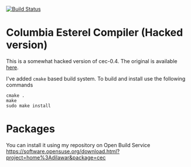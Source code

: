 [![Build Status](https://travis-ci.org/dilawar/cec.svg?branch=master)](https://travis-ci.org/dilawar/cec)

Columbia Esterel Compiler (Hacked version) 
==========================================

This is a somewhat hacked version of cec-0.4. The original is available [here](http://www.cs.columbia.edu/~sedwards/cec/).

I've added `cmake` based build system. To build and install use the following commands

```
cmake .
make 
sudo make install 
```

Packages  
========
You can install it using my repository on Open Build Service https://software.opensuse.org/download.html?project=home%3Adilawar&package=cec
